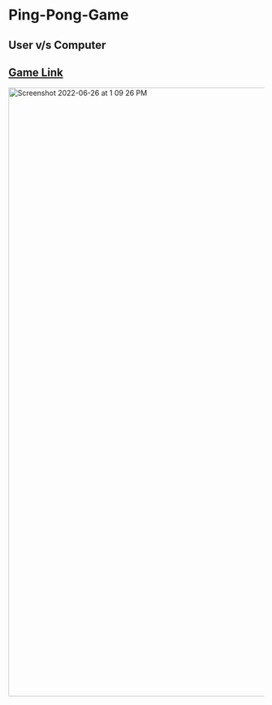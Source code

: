 # Ping-Pong-Game
User v/s Computer
---
[Game Link](https://splendid-semifreddo-8db8ce.netlify.app/)
---
<img width="1198" alt="Screenshot 2022-06-26 at 1 09 26 PM" src="https://user-images.githubusercontent.com/78363637/175804476-f0b4341a-b68c-4180-8079-c3fae5496743.png">
